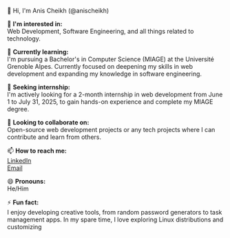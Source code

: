 
👋 Hi, I'm Anis Cheikh (@anischeikh)

👀 **I'm interested in:**  
Web Development, Software Engineering, and all things related to technology.

🌱 **Currently learning:**  
I'm pursuing a Bachelor's in Computer Science (MIAGE) at the Université Grenoble Alpes. Currently focused on deepening my skills in web development and expanding my knowledge in software engineering.

💼 **Seeking internship:**  
I'm actively looking for a 2-month internship in web development from June 1 to July 31, 2025, to gain hands-on experience and complete my MIAGE degree.

💞️ **Looking to collaborate on:**  
Open-source web development projects or any tech projects where I can contribute and learn from others.

📫 **How to reach me:**  
[LinkedIn](https://www.linkedin.com/in/anischeikh/)  
[Email](anis.cheikh@outlook.com)

😄 **Pronouns:**  
He/Him

⚡ **Fun fact:**  
I enjoy developing creative tools, from random password generators to task management apps. In my spare time, I love exploring Linux distributions and customizing 
